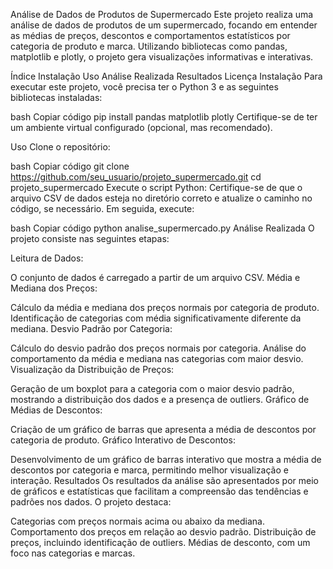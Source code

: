 Análise de Dados de Produtos de Supermercado
Este projeto realiza uma análise de dados de produtos de um supermercado, focando em entender as médias de preços, descontos e comportamentos estatísticos por categoria de produto e marca. Utilizando bibliotecas como pandas, matplotlib e plotly, o projeto gera visualizações informativas e interativas.

Índice
Instalação
Uso
Análise Realizada
Resultados
Licença
Instalação
Para executar este projeto, você precisa ter o Python 3 e as seguintes bibliotecas instaladas:

bash
Copiar código
pip install pandas matplotlib plotly
Certifique-se de ter um ambiente virtual configurado (opcional, mas recomendado).

Uso
Clone o repositório:

bash
Copiar código
git clone https://github.com/seu_usuario/projeto_supermercado.git
cd projeto_supermercado
Execute o script Python: Certifique-se de que o arquivo CSV de dados esteja no diretório correto e atualize o caminho no código, se necessário. Em seguida, execute:

bash
Copiar código
python analise_supermercado.py
Análise Realizada
O projeto consiste nas seguintes etapas:

Leitura de Dados:

O conjunto de dados é carregado a partir de um arquivo CSV.
Média e Mediana dos Preços:

Cálculo da média e mediana dos preços normais por categoria de produto.
Identificação de categorias com média significativamente diferente da mediana.
Desvio Padrão por Categoria:

Cálculo do desvio padrão dos preços normais por categoria.
Análise do comportamento da média e mediana nas categorias com maior desvio.
Visualização da Distribuição de Preços:

Geração de um boxplot para a categoria com o maior desvio padrão, mostrando a distribuição dos dados e a presença de outliers.
Gráfico de Médias de Descontos:

Criação de um gráfico de barras que apresenta a média de descontos por categoria de produto.
Gráfico Interativo de Descontos:

Desenvolvimento de um gráfico de barras interativo que mostra a média de descontos por categoria e marca, permitindo melhor visualização e interação.
Resultados
Os resultados da análise são apresentados por meio de gráficos e estatísticas que facilitam a compreensão das tendências e padrões nos dados. O projeto destaca:

Categorias com preços normais acima ou abaixo da mediana.
Comportamento dos preços em relação ao desvio padrão.
Distribuição de preços, incluindo identificação de outliers.
Médias de desconto, com um foco nas categorias e marcas.
